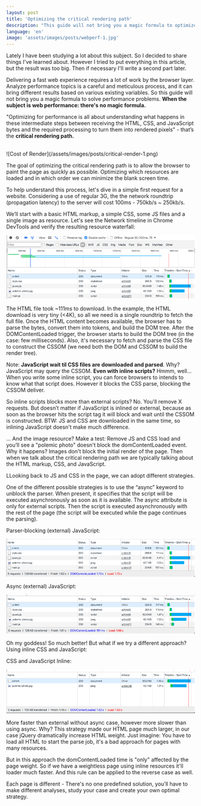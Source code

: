 ```yaml
---
layout: post
title: 'Optimizing the critical rendering path'
description: "This guide will not bring you a magic formula to optimize critical render path. When the subject is web performance: there's no magic formula. Analyze performance is careful and meticulous process, and it can bring different results based on various existing variables."
language: 'en'
image: 'assets/images/posts/webperf-1.jpg'
---
```


Lately I have been studying a lot about this subject. So I decided to share things I've learned about. However I tried to put everything in this article, but the result was too big. Then if necessary I'll write a second part later.

Delivering a fast web experience requires a lot of work by the browser layer. Analyze performance topics is a careful and meticulous process, and it can bring different results based on various existing variables. So this guide will not bring you a magic formula to solve performance problems. **When the subject is web performance: there's no magic formula.**

"Optimizing for performance is all about understanding what happens in these intermediate steps between receiving the HTML, CSS, and JavaScript bytes and the required processing to turn them into rendered pixels" - that’s the **critical rendering path.**


<br>
![Cost of Render](/assets/images/posts/critical-render-1.png)

The goal of optimizing the critical rendering path is to allow the browser to paint the page as quickly as possible. Optimizing which resources are loaded and in which order we can minimize the blank screen time.

To help understand this process, let's dive in a simple first request for a website. Considering a use of regular 3G, the the network roundtrip (propagation latency) to the server will cost 100ms - 750kb/s ~ 250kb/s.

<p>
<script src="https://gist.github.com/raphamorim/e1f9b99061227c763d78fc58a0233807.js"></script></p>

We’ll start with a basic HTML markup, a simple CSS, some JS files and a single image as resource. Let's see the Network timeline in Chrome DevTools and verify the resulting resource waterfall:

![Results of Render](/assets/images/posts/critical-render-2.jpg)

The HTML file took ~111ms to download. In the example, the HTML download is very tiny (<4K), so all we need is a single roundtrip to fetch the full file.
Once the HTML content becomes available, the browser has to parse the bytes, convert them into tokens, and build the DOM tree. After the DOMContentLoaded trigger, the browser starts to build the DOM tree (in the case: few milliseconds). Also, it's necessary to fetch and parse the CSS file to construct the CSSOM  (we need both the DOM and CSSOM to build the render tree).

Note: **JavaScript wait til CSS files are downloaded and parsed**. Why? JavaScript may query the CSSOM. **Even with inline scripts?** Hmmm, well... When you write some inline script, you can force browsers to intends to know what that script does. However it blocks the CSS parse, blocking the CSSOM deliver.

So inline scripts blocks more than external scripts? No. You'll remove X requests. But doesn’t matter if JavaScript is inlined or external, because as soon as the browser hits the script tag it will block and wait until the CSSOM is constructed. BTW: JS and CSS are downloaded in the same time, so inlining JavaScript doesn't make much difference.

... And the image resource? Make a test: Remove JS and CSS load and you’ll see a "polemic photo" doesn't block the domContentLoaded event. Why it happens? Images don't block the initial render of the page. Then when we talk about the critical rendering path we are typically talking about the HTML markup, CSS, and JavaScript.

LLooking back to JS and CSS in the page, we can adopt different strategies.

One of the different possible strategies is to use the “async” keyword to unblock the parser. When present, it specifies that the script will be executed asynchronously as soon as it is available. The async attribute is only for external scripts. Then the script is executed asynchronously with the rest of the page (the script will be executed while the page continues the parsing).

<p><script src="https://gist.github.com/raphamorim/ddcf1f850112c88a172a9f10870ed7ac.js"></script></p>

Parser-blocking (external) JavaScript:

![Parser-blocking](/assets/images/posts/critical-render-3.jpg)

Async (external) JavaScript:

![Async](/assets/images/posts/critical-render-4.jpg)

Oh my goddess! So much better! But what if we try a different approach? Using inline CSS and JavaScript:

<p><script src="https://gist.github.com/raphamorim/6372076aa79f6c2350e6b31e81287091.js"></script></p>

CSS and JavaScript Inline:

![Inline CSS and JavaScript](/assets/images/posts/critical-render-5.jpg)

More faster than external without async case, however more slower than using async. Why? This strategy made our HTML page much larger, in our case jQuery dramatically increase HTML weight. Just imagine: You have to load all HTML to start the parse job, it's a bad approach for pages with many resources.

But in this approach the domContentLoaded time is "only" affected by the page weight. So if we have a weightless page using inline resources it'll loader much faster. And this rule can be applied to the reverse case as well.

Each page is different - There's no one predefined solution, you’ll have to make different analyses, study your case and create your own optimal strategy.

